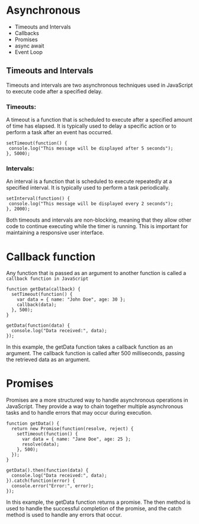 # Asynchronous

* Timeouts and Intervals
* Callbacks
* Promises
* async await
* Event Loop


## Timeouts and Intervals

Timeouts and intervals are two asynchronous techniques used in JavaScript to execute code after a specified delay.  

### Timeouts:
 A timeout is a function that is scheduled to execute after a specified amount of time has elapsed. It is typically used to delay a specific action or to perform a task after an event has occurred. 

 ```
 setTimeout(function() {
  console.log("This message will be displayed after 5 seconds");
}, 5000);
 ``` 
 ### Intervals: 
 An interval is a function that is scheduled to execute repeatedly at a specified interval. It is typically used to perform a task periodically.

 ```
 setInterval(function() {
  console.log("This message will be displayed every 2 seconds");
}, 2000);
 ```

Both timeouts and intervals are non-blocking, meaning that they allow other code to continue executing while the timer is running. This is important for maintaining a responsive user interface.   

# Callback function

Any function that is passed as an argument to another function is called a ```callback function in JavaScript```

```
function getData(callback) {
  setTimeout(function() {
    var data = { name: "John Doe", age: 30 };
    callback(data);
  }, 500);
}

getData(function(data) {
  console.log("Data received:", data);
});
```

In this example, the getData function takes a callback function as an argument. The callback function is called after 500 milliseconds, passing the retrieved data as an argument.  

# Promises

Promises are a more structured way to handle asynchronous operations in JavaScript. They provide a way to chain together multiple asynchronous tasks and to handle errors that may occur during execution.   


```
function getData() {
  return new Promise(function(resolve, reject) {
    setTimeout(function() {
      var data = { name: "Jane Doe", age: 25 };
      resolve(data);
    }, 500);
  });
}

getData().then(function(data) {
  console.log("Data received:", data);
}).catch(function(error) {
  console.error("Error:", error);
});
```
In this example, the getData function returns a promise. The then method is used to handle the successful completion of the promise, and the catch method is used to handle any errors that occur.   
